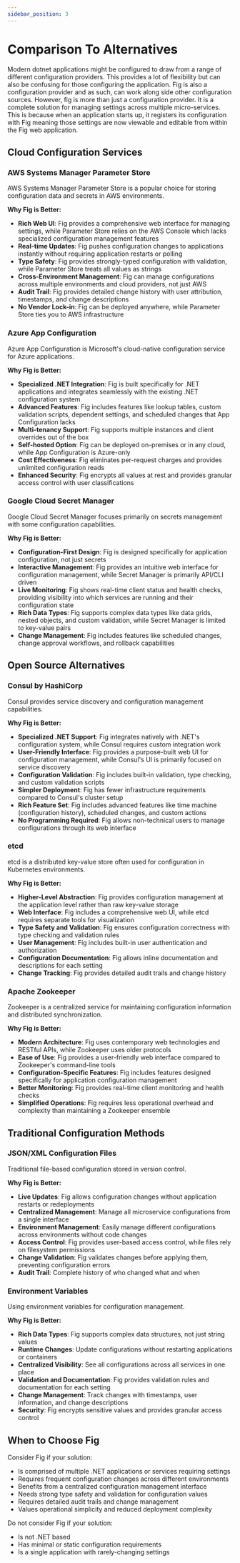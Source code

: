 ```yaml
---
sidebar_position: 3
---
```


# Comparison To Alternatives

Modern dotnet applications might be configured to draw from a range of different configuration providers. This provides a lot of flexibility but can also be confusing for those configuring the application. Fig is also a configuration provider and as such, can work along side other configuration sources. However, fig is more than just a configuration provider. It is a complete solution for managing settings across multiple micro-services. This is because when an application starts up, it registers its configuration with Fig meaning those settings are now viewable and editable from within the Fig web application.

## Cloud Configuration Services

### AWS Systems Manager Parameter Store

AWS Systems Manager Parameter Store is a popular choice for storing configuration data and secrets in AWS environments.

**Why Fig is Better:**


- **Rich Web UI**: Fig provides a comprehensive web interface for managing settings, while Parameter Store relies on the AWS Console which lacks specialized configuration management features
- **Real-time Updates**: Fig pushes configuration changes to applications instantly without requiring application restarts or polling
- **Type Safety**: Fig provides strongly-typed configuration with validation, while Parameter Store treats all values as strings
- **Cross-Environment Management**: Fig can manage configurations across multiple environments and cloud providers, not just AWS
- **Audit Trail**: Fig provides detailed change history with user attribution, timestamps, and change descriptions
- **No Vendor Lock-in**: Fig can be deployed anywhere, while Parameter Store ties you to AWS infrastructure

### Azure App Configuration

Azure App Configuration is Microsoft's cloud-native configuration service for Azure applications.

**Why Fig is Better:**


- **Specialized .NET Integration**: Fig is built specifically for .NET applications and integrates seamlessly with the existing .NET configuration system
- **Advanced Features**: Fig includes features like lookup tables, custom validation scripts, dependent settings, and scheduled changes that App Configuration lacks
- **Multi-tenancy Support**: Fig supports multiple instances and client overrides out of the box
- **Self-hosted Option**: Fig can be deployed on-premises or in any cloud, while App Configuration is Azure-only
- **Cost Effectiveness**: Fig eliminates per-request charges and provides unlimited configuration reads
- **Enhanced Security**: Fig encrypts all values at rest and provides granular access control with user classifications

### Google Cloud Secret Manager

Google Cloud Secret Manager focuses primarily on secrets management with some configuration capabilities.

**Why Fig is Better:**

- **Configuration-First Design**: Fig is designed specifically for application configuration, not just secrets
- **Interactive Management**: Fig provides an intuitive web interface for configuration management, while Secret Manager is primarily API/CLI driven
- **Live Monitoring**: Fig shows real-time client status and health checks, providing visibility into which services are running and their configuration state
- **Rich Data Types**: Fig supports complex data types like data grids, nested objects, and custom validation, while Secret Manager is limited to key-value pairs
- **Change Management**: Fig includes features like scheduled changes, change approval workflows, and rollback capabilities

## Open Source Alternatives

### Consul by HashiCorp

Consul provides service discovery and configuration management capabilities.

**Why Fig is Better:**

- **Specialized .NET Support**: Fig integrates natively with .NET's configuration system, while Consul requires custom integration work
- **User-Friendly Interface**: Fig provides a purpose-built web UI for configuration management, while Consul's UI is primarily focused on service discovery
- **Configuration Validation**: Fig includes built-in validation, type checking, and custom validation scripts
- **Simpler Deployment**: Fig has fewer infrastructure requirements compared to Consul's cluster setup
- **Rich Feature Set**: Fig includes advanced features like time machine (configuration history), scheduled changes, and custom actions
- **No Programming Required**: Fig allows non-technical users to manage configurations through its web interface

### etcd

etcd is a distributed key-value store often used for configuration in Kubernetes environments.

**Why Fig is Better:**

- **Higher-Level Abstraction**: Fig provides configuration management at the application level rather than raw key-value storage
- **Web Interface**: Fig includes a comprehensive web UI, while etcd requires separate tools for visualization
- **Type Safety and Validation**: Fig ensures configuration correctness with type checking and validation rules
- **User Management**: Fig includes built-in user authentication and authorization
- **Configuration Documentation**: Fig allows inline documentation and descriptions for each setting
- **Change Tracking**: Fig provides detailed audit trails and change history

### Apache Zookeeper

Zookeeper is a centralized service for maintaining configuration information and distributed synchronization.

**Why Fig is Better:**

- **Modern Architecture**: Fig uses contemporary web technologies and RESTful APIs, while Zookeeper uses older protocols
- **Ease of Use**: Fig provides a user-friendly web interface compared to Zookeeper's command-line tools
- **Configuration-Specific Features**: Fig includes features designed specifically for application configuration management
- **Better Monitoring**: Fig provides real-time client monitoring and health checks
- **Simplified Operations**: Fig requires less operational overhead and complexity than maintaining a Zookeeper ensemble

## Traditional Configuration Methods

### JSON/XML Configuration Files

Traditional file-based configuration stored in version control.

**Why Fig is Better:**

- **Live Updates**: Fig allows configuration changes without application restarts or redeployments
- **Centralized Management**: Manage all microservice configurations from a single interface
- **Environment Management**: Easily manage different configurations across environments without code changes
- **Access Control**: Fig provides user-based access control, while files rely on filesystem permissions
- **Change Validation**: Fig validates changes before applying them, preventing configuration errors
- **Audit Trail**: Complete history of who changed what and when

### Environment Variables

Using environment variables for configuration management.

**Why Fig is Better:**

- **Rich Data Types**: Fig supports complex data structures, not just string values
- **Runtime Changes**: Update configurations without restarting applications or containers
- **Centralized Visibility**: See all configurations across all services in one place
- **Validation and Documentation**: Fig provides validation rules and documentation for each setting
- **Change Management**: Track changes with timestamps, user information, and change descriptions
- **Security**: Fig encrypts sensitive values and provides granular access control

## When to Choose Fig

Consider Fig if your solution:

- Is comprised of multiple .NET applications or services requiring settings
- Requires frequent configuration changes across different environments
- Benefits from a centralized configuration management interface
- Needs strong type safety and validation for configuration values
- Requires detailed audit trails and change management
- Values operational simplicity and reduced deployment complexity

Do not consider Fig if your solution:

- Is not .NET based
- Has minimal or static configuration requirements
- Is a single application with rarely-changing settings

